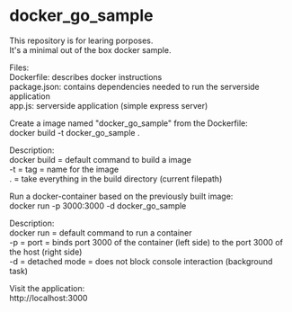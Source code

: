# docker_go_sample

This repository is for learing porposes.<br/>
It's a minimal out of the box docker sample.<br/>

Files:<br/>
Dockerfile: describes docker instructions<br/>
package.json: contains dependencies needed to run the serverside application<br/>
app.js: serverside application (simple express server)<br/>


Create a image named "docker_go_sample" from the Dockerfile:<br/>
	docker build -t docker_go_sample . <br/>

Description:<br/>
docker build = default command to build a image<br/>
-t = tag = name for the image<br/>
. = take everything in the build directory (current filepath)<br/>


Run a docker-container based on the previously built image:<br/>
	docker run -p 3000:3000 -d docker_go_sample <br/>

Description:<br/>
docker run = default command to run a container<br/>
-p = port = binds port 3000 of the container (left side) to the port 3000 of the host (right side)<br/>
-d = detached mode = does not block console interaction (background task)<br/>


Visit the application:<br/>
	http://localhost:3000 <br/>